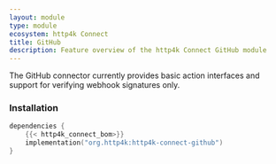 ```yaml
---
layout: module
type: module
ecosystem: http4k Connect
title: GitHub
description: Feature overview of the http4k Connect GitHub module
---
```


The GitHub connector currently provides basic action interfaces and support for verifying webhook signatures only.

### Installation

```kotlin
dependencies {
    {{< http4k_connect_bom>}}
    implementation("org.http4k:http4k-connect-github")
}
```
